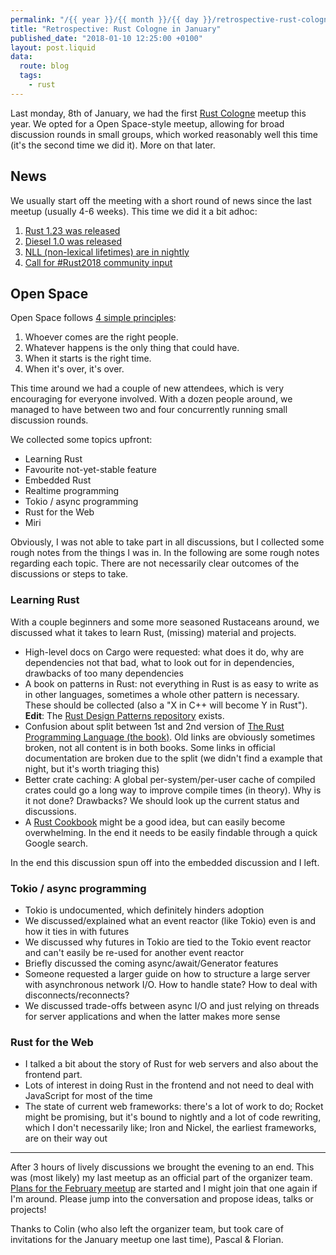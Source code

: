 ```yaml
---
permalink: "/{{ year }}/{{ month }}/{{ day }}/retrospective-rust-cologne-in-january"
title: "Retrospective: Rust Cologne in January"
published_date: "2018-01-10 12:25:00 +0100"
layout: post.liquid
data:
  route: blog
  tags:
    - rust
---
```


Last monday, 8th of January, we had the first [Rust Cologne](http://rust.cologne) meetup this year.
We opted for a Open Space-style meetup, allowing for broad discussion rounds in small groups, which worked reasonably well this time (it's the second time we did it). More on that later.

## News

We usually start off the meeting with a short round of news since the last meetup (usually 4-6 weeks).
This time we did it a bit adhoc:

1. [Rust 1.23 was released](https://blog.rust-lang.org/2018/01/04/Rust-1.23.html)
2. [Diesel 1.0 was released](https://github.com/diesel-rs/diesel/releases/tag/v1.0.0)
3. [NLL (non-lexical lifetimes) are in nightly](https://github.com/rust-lang/rust/pull/46862)
4. [Call for #Rust2018 community input](https://blog.rust-lang.org/2018/01/03/new-years-rust-a-call-for-community-blogposts.html)

## Open Space

Open Space follows [4 simple principles](https://github.com/Rustaceans/rust-cologne/blob/gh-pages/meetup-orga/Rust%20Cologne%20Open%20Space.pdf):

1. Whoever comes are the right people.
2. Whatever happens is the only thing that could have.
3. When it starts is the right time.
4. When it's over, it's over.

This time around we had a couple of new attendees, which is very encouraging for everyone involved.
With a dozen people around, we managed to have between two and four concurrently running small discussion rounds.

We collected some topics upfront:

* Learning Rust
* Favourite not-yet-stable feature
* Embedded Rust
* Realtime programming
* Tokio / async programming
* Rust for the Web
* Miri

Obviously, I was not able to take part in all discussions, but I collected some rough notes from the things I was in.
In the following are some rough notes regarding each topic. There are not necessarily clear outcomes of the discussions or steps to take.

### Learning Rust

With a couple beginners and some more seasoned Rustaceans around, we discussed what it takes to learn Rust, (missing) material and projects.


* High-level docs on Cargo were requested: what does it do, why are dependencies not that bad, what to look out for in dependencies, drawbacks of too many dependencies
* A book on patterns in Rust: not everything in Rust is as easy to write as in other languages, sometimes a whole other pattern is necessary. These should be collected (also a "X in C++ will become Y in Rust").  
  **Edit**: The [Rust Design Patterns repository](https://github.com/rust-unofficial/patterns) exists.
* Confusion about split between 1st and 2nd version of [The Rust Programming Language (the book)](https://doc.rust-lang.org/book/). Old links are obviously sometimes broken, not all content is in both books. Some links in official documentation are broken due to the split (we didn't find a example that night, but it's worth triaging this)
* Better crate caching: A global per-system/per-user cache of compiled crates could go a long way to improve compile times (in theory). Why is it not done? Drawbacks? We should look up the current status and discussions.
* A [Rust Cookbook](https://rust-lang-nursery.github.io/rust-cookbook/) might be a good idea, but can easily become overwhelming. In the end it needs to be easily findable through a quick Google search.

In the end this discussion spun off into the embedded discussion and I left.

### Tokio / async programming

* Tokio is undocumented, which definitely hinders adoption
* We discussed/explained what an event reactor (like Tokio) even is and how it ties in with futures
* We discussed why futures in Tokio are tied to the Tokio event reactor and can't easily be re-used for another event reactor
* Briefly discussed the coming async/await/Generator features
* Someone requested a larger guide on how to structure a large server with asynchronous network I/O. How to handle state? How to deal with disconnects/reconnects?
* We discussed trade-offs between async I/O and just relying on threads for server applications and when the latter makes more sense

### Rust for the Web

* I talked a bit about the story of Rust for web servers and also about the frontend part.
* Lots of interest in doing Rust in the frontend and not need to deal with JavaScript for most of the time
* The state of current web frameworks: there's a lot of work to do; Rocket might be promising, but it's bound to nightly and a lot of code rewriting, which I don't necessarily like; Iron and Nickel, the earliest frameworks, are on their way out

---

After 3 hours of lively discussions we brought the evening to an end.
This was (most likely) my last meetup as an official part of the organizer team.
[Plans for the February meetup](https://github.com/Rustaceans/rust-cologne/issues/46) are started and I might join that one again if I'm around. Please jump into the conversation and propose ideas, talks or projects!

Thanks to Colin (who also left the organizer team, but took care of invitations for the January meetup one last time), Pascal & Florian.
